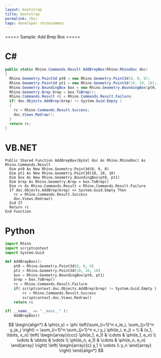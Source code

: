 ```yaml
---
layout: bootstrap
title: bootstrap
permalink: /bs/
tags: developer rhinocommon
---
```


===== Sample: Add Brep Box =====

C#
=====
```csharp
public static Rhino.Commands.Result AddBrepBox(Rhino.RhinoDoc doc)
{
  Rhino.Geometry.Point3d pt0 = new Rhino.Geometry.Point3d(0, 0, 0);
  Rhino.Geometry.Point3d pt1 = new Rhino.Geometry.Point3d(10, 10, 10);
  Rhino.Geometry.BoundingBox box = new Rhino.Geometry.BoundingBox(pt0, pt1);
  Rhino.Geometry.Brep brep = box.ToBrep();
  Rhino.Commands.Result rc = Rhino.Commands.Result.Failure;
  if( doc.Objects.AddBrep(brep) != System.Guid.Empty )
  {
    rc = Rhino.Commands.Result.Success;
    doc.Views.Redraw();
  }
  return rc;
}
```

VB.NET
=====
```vbnet
Public Shared Function AddBrepBox(ByVal doc As Rhino.RhinoDoc) As Rhino.Commands.Result
  Dim pt0 As New Rhino.Geometry.Point3d(0, 0, 0)
  Dim pt1 As New Rhino.Geometry.Point3d(10, 10, 10)
  Dim box As New Rhino.Geometry.BoundingBox(pt0, pt1)
  Dim brep As Rhino.Geometry.Brep = box.ToBrep()
  Dim rc As Rhino.Commands.Result = Rhino.Commands.Result.Failure
  If doc.Objects.AddBrep(brep) <> System.Guid.Empty Then
    rc = Rhino.Commands.Result.Success
    doc.Views.Redraw()
  End If
  Return rc
End Function
```

Python
=====
```python
import Rhino
import scriptcontext
import System.Guid

def AddBrepBox():
    pt0 = Rhino.Geometry.Point3d(0, 0, 0)
    pt1 = Rhino.Geometry.Point3d(10, 10, 10)
    box = Rhino.Geometry.BoundingBox(pt0, pt1)
    brep = box.ToBrep()
    rc = Rhino.Commands.Result.Failure
    if( scriptcontext.doc.Objects.AddBrep(brep) != System.Guid.Empty ):
        rc = Rhino.Commands.Result.Success
        scriptcontext.doc.Views.Redraw()
    return rc

if( __name__ == "__main__" ):
    AddBrepBox()
```



$$
\begin{align*}
& \phi(x,y) = \phi \left(\sum_{i=1}^n x_ie_i, \sum_{j=1}^n y_je_j \right)
= \sum_{i=1}^n \sum_{j=1}^n x_i y_j \phi(e_i, e_j) = \\
& (x_1, \ldots, x_n) \left( \begin{array}{ccc}
\phi(e_1, e_1) & \cdots & \phi(e_1, e_n) \\
\vdots & \ddots & \vdots \\
\phi(e_n, e_1) & \cdots & \phi(e_n, e_n)
\end{array} \right)
\left( \begin{array}{c}
y_1 \\
\vdots \\
y_n
\end{array} \right)
\end{align*}
$$